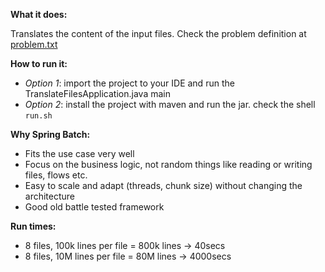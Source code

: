 **What it does:**

Translates the content of the input files. Check the problem definition at [problem.txt](problem.txt)

**How to run it:**

- _Option 1_: import the project to your IDE and run the TranslateFilesApplication.java main
- _Option 2_: install the project with maven and run the jar. check the shell `run.sh`

**Why Spring Batch:**

- Fits the use case very well
- Focus on the business logic, not random things like reading or writing files, flows etc.
- Easy to scale and adapt (threads, chunk size) without changing the architecture
- Good old battle tested framework

**Run times:**

- 8 files, 100k lines per file = 800k lines -> 40secs
- 8 files, 10M lines per file = 80M lines -> 4000secs